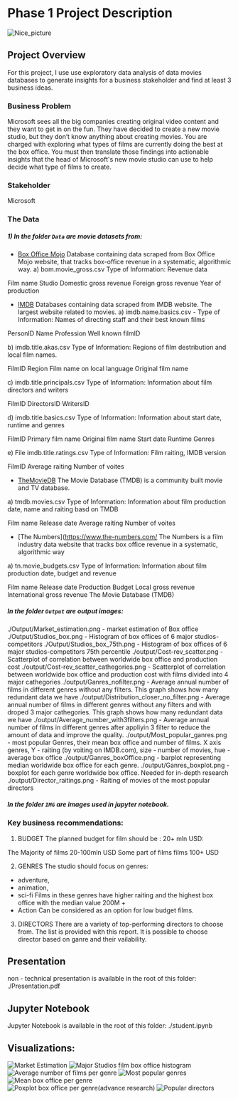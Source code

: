# Phase 1 Project Description

![Nice_picture](https://github.com/314ka4y/dsc-phase-1-project-v2-3/blob/master/IMG/Index.jpg?raw=true)

## Project Overview

For this project, I use use exploratory data analysis of data movies databases to generate insights for a business stakeholder and find at least 3 business ideas.

### Business Problem

Microsoft sees all the big companies creating original video content and they want to get in on the fun. They have decided to create a new movie studio, but they don’t know anything about creating movies. You are charged with exploring what types of films are currently doing the best at the box office. You must then translate those findings into actionable insights that the head of Microsoft's new movie studio can use to help decide what type of films to create.

### Stakeholder

Microsoft

### The Data

##### 1) In the folder `Data` are movie datasets from:

* [Box Office Mojo](https://www.boxofficemojo.com/)
Database containing data scraped from Box Office Mojo website, that tracks box-office revenue in a systematic, algorithmic way.
a) bom.movie_gross.csv 
Type of Information: Revenue data

Film name
Studio
Domestic gross revenue
Foreign gross revenue
Year of production

* [IMDB](https://www.imdb.com/)
Databases containing data scraped from IMDB website. The largest website related to movies.
a) imdb.name.basics.csv -
Type of Information: Names of directing staff and their best known films

PersonID
Name
Profession
Well known filmID

b) imdb.title.akas.csv 
Type of Information: Regions of film destribution and local film names.

FilmID
Region
Film name on local language
Original film name

c) imdb.title.principals.csv
Type of Information: Information about film directors and writers

FilmID
DirectorsID
WritersID

d) imdb.title.basics.csv
Type of Information: Information about start date, runtime and genres

FilmID
Primary film name
Original film name
Start date
Runtime
Genres

e) File imdb.title.ratings.csv
Type of Information: Film raiting, IMDB version

FilmID
Average raiting
Number of voites

* [TheMovieDB](https://www.themoviedb.org/)
The Movie Database (TMDB) is a community built movie and TV database.

a) tmdb.movies.csv Type of Information: Information about film production date, name and raiting basd on TMDB

Film name
Release date
Average raiting
Number of voites

* [The Numbers](https://www.the-numbers.com/
The Numbers is a film industry data website that tracks box office revenue in a systematic, algorithmic way 

a) tn.movie_budgets.csv Type of Information: Information about film production date, budget and revenue

Film name
Release date
Production Budget
Local gross revenue
International gross revenue
The Movie Database (TMDB)



##### In the folder `Output` are output images:
./Output/Market_estimation.png - market estimation of Box office
./Output/Studios_box.png - Histogram of box offices of 6 major studios-competitors
./Output/Studios_box_75th.png - Histogram of box offices of 6 major studios-competitors 75th percentile
./output/Cost-rev_scatter.png - Scatterplot of correlation between worldwide box office and production cost
./output/Cost-rev_scatter_cathegories.png - Scatterplot of correlation between worldwide box office and production cost with films divided into 4 major cathegories
./output/Ganres_nofilter.png - Average annual number of films in different genres without any filters. This graph shows how many redundant data we have
./output/Distribution_closer_no_filter.png  - Average annual number of films in different genres without any filters and with droped 3 major cathegories. This graph shows how many redundant data we have
./output/Average_number_with3filters.png - Average annual number of films in different genres after appliyin 3 filter to reduce the amount of data and improve the quality.
./output/Most_popular_ganres.png - most popular Genres, their mean box office and number of films. X axis genres, Y - raiting (by voiting on IMDB.com), size - number of movies, hue - average box office
./output/Ganres_boxOffice.png   - barplot representing median worldwide box office for each genre.
./output/Ganres_boxplot.png - boxplot for each genre worldwide box office. Needed for in-depth research
./output/Director_raitings.png - Raiting of movies of the most popular directors 


##### In the folder `IMG` are images used in jupyter notebook.


### Key business recommendations:

1) BUDGET
The planned budget for film should be : 20+ mln USD:

The Majority of films 20-100mln USD
Some part of films films 100+ USD

2) GENRES
The studio should focus on genres: 
- adventure,
- animation,
- sci-fi
Films in these genres have higher raiting and the highest box office with the median value 200M +
- Action 
Can be considered as an option for low budget films. 

3) DIRECTORS
There are a variety of top-performing directors to choose from. The list is provided with this report.
It is possible to choose director based on ganre and their vailability. 

## Presentation

non - technical presentation is available in the root of this folder:
./Presentation.pdf

## Jupyter Notebook

Jupyter Notebook is available in the root of this folder:
./student.ipynb


## Visualizations:

![Market Estimation](https://github.com/314ka4y/dsc-phase-1-project-v2-3/blob/master/Output/Market_estimation.png)
![Major Studios film box office histogram](https://github.com/314ka4y/dsc-phase-1-project-v2-3/blob/master/Output/Studios_box.png)
![Average number of films per genre](https://github.com/314ka4y/dsc-phase-1-project-v2-3/blob/master/Output/Average_number_with3filters.png)
![Most popular genres](https://github.com/314ka4y/dsc-phase-1-project-v2-3/blob/master/Output/Most_popular_ganres.png)
![Mean box office per genre](https://github.com/314ka4y/dsc-phase-1-project-v2-3/blob/master/Output/Ganres_boxOffice.png)
![Poxplot box office per genre(advance research)](https://github.com/314ka4y/dsc-phase-1-project-v2-3/blob/master/Output/Ganres_boxplot.png)
![Popular directors](https://github.com/314ka4y/dsc-phase-1-project-v2-3/blob/master/Output/Director_raitings.png)

